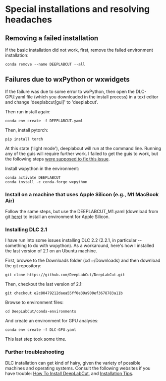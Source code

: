 # Special installations and resolving headaches 

## Removing a failed installation

If the basic installation did not work, first, remove the failed environment installation:

    conda remove --name DEEPLABCUT --all 

## Failures due to wxPython or wxwidgets
    
If the failure was due to some error to wxPython, then open the DLC-GPU.yaml file (which you downloaded in the install process) in a text editor and change 'deeplabcut[gui]' to 'deeplabcut'. 

Then run install again:

    conda env create -f DEEPLABCUT.yaml

Then, install pytorch:

    pip install torch 

At this state ('light mode'), deeplabcut will run at the command line. 
Running any of the guis will require further work. I failed to get the guis to work, but the following steps [were supposed to fix this issue](https://deeplabcut.github.io/DeepLabCut/docs/recipes/installTips.html#troubleshooting-note-if-you-get-a-failed-build-due-to-wxpython-note-this-does-not-happen-on-ubuntu-18-16-etc-i-e).

Install wxpython in the environment:

    conda activate DEEPLABCUT
    conda install -c conda-forge wxpython


<!-- At the time of writing, this installed v. 4.1.1 (found with conda list). This didn't fix the issue, so I tried an earlier version of wxpython:

    conda install -c conda-forge wxpython==4.1.0

I then ran into further difficulties when trying to launch deeplabcut (python -m deeplabcut). -->

<!-- First, I had to downgrade the version of numpy:

     pip install --force-reinstall numpy==1.22

Then, I had to install pytorch:

    pip install torch -->




### Install on a machine that uses Apple Silicon (e.g., M1 MacBook Air)

Follow the same steps, but use the DEEPLABCUT_M1.yaml (download from git [here](https://github.com/DeepLabCut/DeepLabCut/tree/master/conda-environments)) to install an environment for Apple Silicon. 

### Installing DLC 2.1

I have run into some issues installing DLC 2.2 (2.2.1, in particular -- something to do with wxpython). As a workaround, here's how I installed the last version of 2.1 on an Ubuntu machine. 

First, browse to the Downloads folder (cd ~/Downloads) and then download the git repository:

    git clone https://github.com/DeepLabCut/DeepLabCut.git

Then, checkout the last version of 2.1:

    git checkout e2c80479212daea55ff0e39a900ef3678783a11b

Browse to environment files:

    cd DeepLabCut/conda-environments

And create an environment for GPU analyses:

    conda env create -f DLC-GPU.yaml

This last step took some time.

### Further troubleshooting

DLC installation can get kind of hairy, given the variety of possible machines and operating systems. Consult the following websites if you have trouble: [How To Install DeepLabCut](https://deeplabcut.github.io/DeepLabCut/docs/installation.html), and [Installation Tips](https://deeplabcut.github.io/DeepLabCut/docs/recipes/installTips.html).
